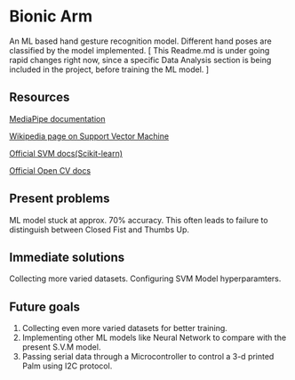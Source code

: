 # Bionic Arm

An ML based hand gesture recognition model. Different hand poses are classified by the model implemented.
[ This Readme.md is under going rapid changes right now, since a specific Data Analysis section is being included in the project, before training the ML model. ]

## Resources

[MediaPipe documentation](https://ai.google.dev/edge/mediapipe/solutions/guide)

[Wikipedia page on Support Vector Machine](https://en.wikipedia.org/wiki/Support_vector_machine)

[Official SVM docs(Scikit-learn)](https://scikit-learn.org/stable/modules/svm.html)

[Official Open CV docs](https://docs.opencv.org/4.x/d9/df8/tutorial_root.html)

## Present problems

ML model stuck at approx. 70% accuracy. This often leads to failure to distinguish between Closed Fist and Thumbs Up.

## Immediate solutions

Collecting more varied datasets. Configuring SVM Model hyperparamters.

## Future goals

1. Collecting even more varied datasets for better training.
2. Implementing other ML models like Neural Network to compare with the present S.V.M model.
3. Passing serial data through a Microcontroller to control a 3-d printed Palm using I2C protocol.
